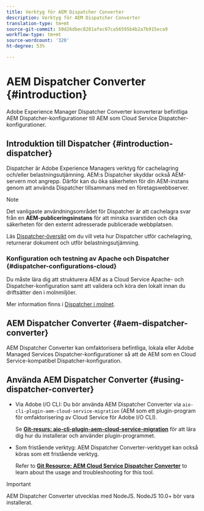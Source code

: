 ```yaml
---
title: Verktyg för AEM Dispatcher Converter
description: Verktyg för AEM Dispatcher Converter
translation-type: tm+mt
source-git-commit: 50d26dbec8281afec07ca56595b4b2a7b915eca9
workflow-type: tm+mt
source-wordcount: '320'
ht-degree: 53%

---
```



# AEM Dispatcher Converter {#introduction}

Adobe Experience Manager Dispatcher Converter konverterar befintliga AEM Dispatcher-konfigurationer till AEM som Cloud Service Dispatcher-konfigurationer.

## Introduktion till Dispatcher {#introduction-dispatcher}

Dispatcher är Adobe Experience Managers verktyg för cachelagring och/eller belastningsutjämning. AEM:s Dispatcher skyddar också AEM-servern mot angrepp. Därför kan du öka säkerheten för din AEM-instans genom att använda Dispatcher tillsammans med en företagswebbserver.

>[!NOTE]
>Det vanligaste användningsområdet för Dispatcher är att cachelagra svar från en **AEM-publiceringsinstans** för att minska svarstiden och öka säkerheten för den externt adresserade publicerade webbplatsen.

Läs [Dispatcher-översikt](https://docs.adobe.com/content/help/en/experience-manager-dispatcher/using/dispatcher.html) om du vill veta hur Dispatcher utför cachelagring, returnerar dokument och utför belastningsutjämning.

### Konfiguration och testning av Apache och Dispatcher {#dispatcher-configurations-cloud}

Du måste lära dig att strukturera AEM as a Cloud Service Apache- och Dispatcher-konfiguration samt att validera och köra den lokalt innan du driftsätter den i molnmiljöer.

Mer information finns i [Dispatcher i molnet](https://docs.adobe.com/content/help/en/experience-manager-cloud-service/implementing/content-delivery/disp-overview.html).

## AEM Dispatcher Converter {#aem-dispatcher-converter}

AEM Dispatcher Converter kan omfaktorisera befintliga, lokala eller Adobe Managed Services Dispatcher-konfigurationer så att de AEM som en Cloud Service-kompatibel Dispatcher-konfiguration.

## Använda AEM Dispatcher Converter {#using-dispatcher-converter} 

* Via Adobe I/O CLI: Du bör använda AEM Dispatcher Converter via `aio-cli-plugin-aem-cloud-service-migration` (AEM som ett plugin-program för omfaktorisering av Cloud Service för Adobe I/O CLI).

   Se **[Git-resurs: aio-cli-plugin-aem-cloud-service-migration](https://github.com/adobe/aio-cli-plugin-aem-cloud-service-migration#introduction)** för att lära dig hur du installerar och använder plugin-programmet.

* Som fristående verktyg: AEM Dispatcher Converter-verktyget kan också köras som ett fristående verktyg.

   Refer to **[Git Resource: AEM Cloud Service Dispatcher Converter](https://github.com/adobe/aem-cloud-service-source-migration/tree/master/packages/dispatcher-converter)** to learn about the usage and troubleshooting for this tool.

>[!IMPORTANT]
>AEM Dispatcher Converter utvecklas med NodeJS. NodeJS 10.0+ bör vara installerat.


